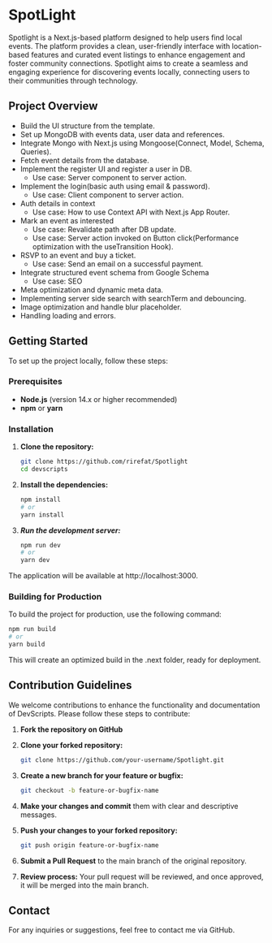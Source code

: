 # SpotLight
Spotlight is a Next.js-based platform designed to help users find local events. The platform provides a clean, user-friendly interface with location-based features and curated event listings to enhance engagement and foster community connections. Spotlight aims to create a seamless and engaging experience for discovering events locally, connecting users to their communities through technology.

## Project Overview
- Build the UI structure from the template.
- Set up MongoDB with events data, user data and references.
- Integrate Mongo with Next.js using Mongoose(Connect, Model, Schema, Queries).
- Fetch event details from the database.
- Implement the register UI and register a user in DB.
    - Use case: Server component to server action.
- Implement the login(basic auth using email & password).
    - Use case: Client component to server action.
- Auth details in context
    - Use case: How to use Context API with Next.js App Router.
- Mark an event as interested
    - Use case: Revalidate path after DB update.
    - Use case: Server action invoked on Button click(Performance optimization with the useTransition Hook).
- RSVP to an event and buy a ticket.
    - Use case: Send an email on a successful payment.
- Integrate structured event schema from Google Schema
    - Use case: SEO 
- Meta optimization and dynamic meta data.
- Implementing server side search with searchTerm and debouncing.
- Image optimization and handle blur placeholder.
- Handling loading and errors.


## Getting Started

To set up the project locally, follow these steps:

### Prerequisites

- **Node.js** (version 14.x or higher recommended)
- **npm** or **yarn**

### Installation

1. **Clone the repository:**
   ```bash
   git clone https://github.com/rirefat/Spotlight
   cd devscripts   
2. **Install the dependencies:**
    ```bash
    npm install
    # or
    yarn install
3. ***Run the development server:***
    ```bash
    npm run dev
    # or
    yarn dev
The application will be available at http://localhost:3000.

### Building for Production
To build the project for production, use the following command:
```bash
npm run build
# or
yarn build
```

This will create an optimized build in the .next folder, ready for deployment.

## Contribution Guidelines
We welcome contributions to enhance the functionality and documentation of DevScripts. Please follow these steps to contribute:
1. **Fork the repository on GitHub**

2. **Clone your forked repository:**
    ```bash
    git clone https://github.com/your-username/Spotlight.git

3. **Create a new branch for your feature or bugfix:**
    ```bash
    git checkout -b feature-or-bugfix-name
4. **Make your changes and commit** them with clear and descriptive messages.
5. **Push your changes to your forked repository:**
    ```bash
    git push origin feature-or-bugfix-name
6. **Submit a Pull Request** to the main branch of the original repository.
7. **Review process:** Your pull request will be reviewed, and once approved, it will be merged into the main branch.


## Contact
For any inquiries or suggestions, feel free to contact me via GitHub.